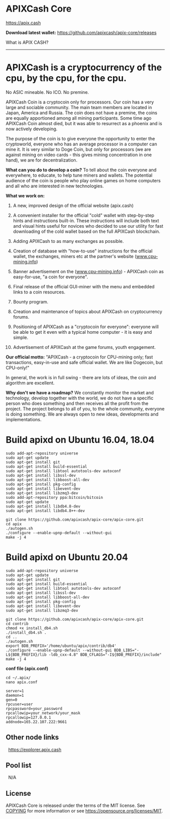 APIXCash Core
=====================================

https://apix.cash

**Download latest wallet:**
https://github.com/apixcash/apix-core/releases

What is APIX CASH?

----------------

# APIXCash is a cryptocurrency of the cpu, by the cpu, for the cpu.
No ASIC mineable. No ICO. No premine.

APIXCash Coin is a cryptocoin only for processors.
Our coin has a very large and sociable community. The main team members are located in Japan, America and Russia.
The coin does not have a premine, the coins are equally apportioned among all mining participants. Some time ago APIXCash Coin almost died, but it was able to resurrect as a phoenix and is now actively developing.

The purpose of the coin is to give everyone the opportunity to enter the cryptoworld, everyone who has an average processor in a computer can mine it. It is very similar to Doge Coin, but only for processors (we are against mining on video cards - this gives mining concentration in one hand), we are for decentralization.

**What can you do to develop a coin?**
To tell about the coin everyone and everywhere, to educate, to help tune miners and wallets. The potential audience of the coin is people who play online games on home computers and all who are interested in new technologies.

**What we work on:**

 1. A new, improved design of the official website (apix.cash)
 
 2. A convenient installer for the official "cold" wallet with step-by-step hints and instructions built-in. These instructions will include both text and visual hints useful for novices who decided to use our utility for fast downloading of the cold wallet based on the full APIXCash blockchain.

 3. Adding APIXCash to as many exchanges as possible.

 4. Creation of database with "how-to-use" instructions for the official wallet, the exchanges, miners etc at the partner's website (www.cpu-mining.info)

 5. Banner advertisement on the (www.cpu-mining.info) - APIXCash coin as easy-for-use, "a coin for everyone".

 6. Final release of the official GUI-miner with the menu and embedded links to a coin resources.

 7. Bounty program.

 8. Creation and maintenance of topics about APIXCash on cryptocurrency forums.

 9. Positioning of APIXCash as a "cryptocoin for everyone": everyone will be able to get it even with a typical home computer - it is easy and simple.

10. Advertisement of APIXCash at the game forums, youth engagement.

**Our official motto:** "APIXCash - a cryptocoin for CPU-mining only; fast transactions, easy-in-use and safe official wallet. We are like Dogecoin, but CPU-only!"

In general, the work is in full swing - there are lots of ideas, the coin and algorithm are excellent.

**Why don't we have a roadmap?**
We constantly monitor the market and technology, develop together with the world, we do not have a specific person who does something and then receives all the profit from the project. The project belongs to all of you, to the whole community, everyone is doing something. We are always open to new ideas, developments and implementations.



# Build apixd on Ubuntu 16.04, 18.04

```
sudo add-apt-repository universe
sudo apt-get update
sudo apt-get install git
sudo apt-get install build-essential
sudo apt-get install libtool autotools-dev autoconf
sudo apt-get install libssl-dev
sudo apt-get install libboost-all-dev
sudo apt-get install pkg-config
sudo apt-get install libevent-dev
sudo apt-get install libzmq3-dev
sudo add-apt-repository ppa:bitcoin/bitcoin
sudo apt-get update
sudo apt-get install libdb4.8-dev
sudo apt-get install libdb4.8++-dev

git clone https://github.com/apixcash/apix-core/apix-core.git
cd apix
./autogen.sh
./configure --enable-upnp-default --without-gui
make -j 4
```

# Build apixd on Ubuntu 20.04

```
sudo add-apt-repository universe
sudo apt-get update
sudo apt-get install git
sudo apt-get install build-essential
sudo apt-get install libtool autotools-dev autoconf
sudo apt-get install libssl-dev
sudo apt-get install libboost-all-dev
sudo apt-get install pkg-config
sudo apt-get install libevent-dev
sudo apt-get install libzmq3-dev

git clone https://github.com/apixcash/apix-core/apix-core.git
cd contrib
chmod +x install_db4.sh
./install_db4.sh .
cd ..
./autogen.sh
export BDB_PREFIX='/home/ubuntu/apix/contrib/db4'
./configure --enable-upnp-default --without-gui BDB_LIBS="-L${BDB_PREFIX}/lib -ldb_cxx-4.8" BDB_CFLAGS="-I${BDB_PREFIX}/include"
make -j 4
```

**conf file (apix.conf)**
```
cd ~/.apix/
nano apix.conf
```

```
server=1
daemon=1
gen=0
rpcuser=user
rpcpassword=your_password
rpcallowip=your_network/your_mask
rpcallowip=127.0.0.1
addnode=165.22.107.222:9661
```

Other node links
----------------

&nbsp;  https://explorer.apix.cash

Pool list
---------

&nbsp; N/A



License
-------

APIXCash Core is released under the terms of the MIT license. See [COPYING](COPYING) for more
information or see https://opensource.org/licenses/MIT.
